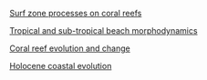 [Surf zone processes on coral reefs](/projects/surfzone.html)

[Tropical and sub-tropical beach morphodynamics](/projects/trop_morph.html)

[Coral reef evolution and change](/projects/corals.html)

[Holocene coastal evolution](/projects/coast_evo.html)
